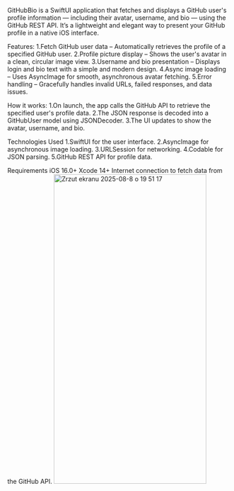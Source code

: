 GitHubBio is a SwiftUI application that fetches and displays a GitHub user's profile information — including their avatar, username, and bio — using the GitHub REST API.
It’s a lightweight and elegant way to present your GitHub profile in a native iOS interface.


Features:
1.Fetch GitHub user data – Automatically retrieves the profile of a specified GitHub user.
2.Profile picture display – Shows the user's avatar in a clean, circular image view.
3.Username and bio presentation – Displays login and bio text with a simple and modern design.
4.Async image loading – Uses AsyncImage for smooth, asynchronous avatar fetching.
5.Error handling – Gracefully handles invalid URLs, failed responses, and data issues.


How it works:
1.On launch, the app calls the GitHub API to retrieve the specified user's profile data.
2.The JSON response is decoded into a GitHubUser model using JSONDecoder.
3.The UI updates to show the avatar, username, and bio.


Technologies Used
1.SwiftUI for the user interface.
2.AsyncImage for asynchronous image loading.
3.URLSession for networking.
4.Codable for JSON parsing.
5.GitHub REST API for profile data.


Requirements
iOS 16.0+
Xcode 14+
Internet connection to fetch data from the GitHub API.
<img width="345" height="699" alt="Zrzut ekranu 2025-08-8 o 19 51 17" src="https://github.com/user-attachments/assets/e0ef0c0a-a2d2-41d5-80a4-8007bb9d72aa" />

